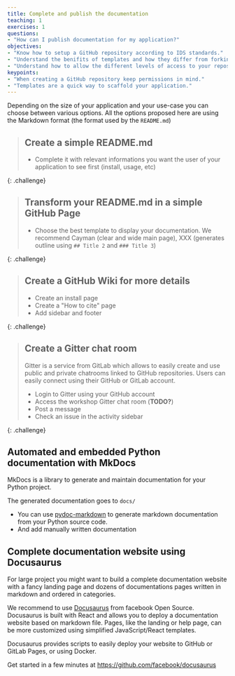 ```yaml
---
title: Complete and publish the documentation
teaching: 1
exercises: 1
questions:
- "How can I publish documentation for my application?"
objectives:
- "Know how to setup a GitHub repository according to IDS standards."
- "Understand the benifits of templates and how they differ from forking/cloning."
- "Understand how to allow the different levels of access to your repository."
keypoints:
- "When creating a GitHub repository keep permissions in mind."
- "Templates are a quick way to scaffold your application."
---
```


Depending on the size of your application and your use-case you can choose between various options. All the options proposed here are using the Markdown format (the format used by the `README.md`)

> ## Create a simple README.md
>
> *   Complete it with relevant informations you want the user of your application to see first (install, usage, etc)
>
{: .challenge}

> ## Transform your README.md in a simple GitHub Page
>
> *   Choose the best template to display your documentation. We recommend Cayman (clear and wide main page), XXX (generates outline using `## Title 2` and `### Title 3`)
>
{: .challenge}

> ## Create a GitHub Wiki for more details
>
> *   Create an install page
> *   Create a "How to cite" page
> *   Add sidebar and footer
>
{: .challenge}

> ## Create a Gitter chat room
>
> Gitter is a service from GitLab which allows to easily create and use public and private chatrooms linked to GitHub repositories. Users can easily connect using their GitHub or GitLab account.
>
> * Login to Gitter using your GitHub account
> * Access the workshop Gitter chat room (**TODO?**)
> * Post a message
> * Check an issue in the activity sidebar
>
{: .challenge}

## Automated and embedded Python documentation with MkDocs

MkDocs is a library to generate and maintain documentation for your Python project.

The generated documentation goes to `docs/`

* You can use [pydoc-markdown](https://pypi.org/project/pydoc-markdown/#description) to generate markdown documentation from your Python source code.
* And add manually written documentation

## Complete documentation website using Docusaurus

For large project you might want to build a complete documentation website with a fancy landing page and dozens of documentations pages written in markdown and ordered in categories.

We recommend to use [Docusaurus](https://docusaurus.io/) from facebook Open Source. Docusaurus is built with React and allows you to deploy a documentation website based on markdown file. Pages, like the landing or help page, can be more customized using simplified JavaScript/React templates.

Docusaurus provides scripts to easily deploy your website to GitHub or GitLab Pages, or using Docker. 

Get started in a few minutes at https://github.com/facebook/docusaurus
